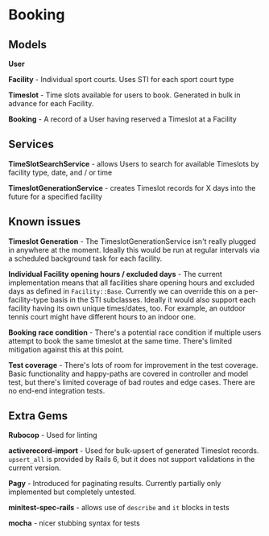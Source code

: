 # Booking

## Models

**User**

**Facility** - Individual sport courts. Uses STI for each sport court type

**Timeslot** - Time slots available for users to book. Generated in bulk in advance for each Facility. 

**Booking** - A record of a User having reserved a Timeslot at a Facility

## Services

**TimeSlotSearchService** - allows Users to search for available Timeslots by facility type, date, and / or time

**TimeslotGenerationService** - creates Timeslot records for X days into the future for a specified facility


## Known issues

**Timeslot Generation** - The TimeslotGenerationService isn't really plugged in anywhere at the moment. Ideally this would be run at regular intervals via a scheduled background task for each facility.

**Individual Facility opening hours / excluded days** - The current implementation means that all facilities share opening hours and excluded days as defined in `Facility::Base`. Currently we can override this on a per-facility-type basis in the STI subclasses. Ideally it would also support each facility having its own unique times/dates, too. For example, an outdoor tennis court might have different hours to an indoor one.

**Booking race condition** - There's a potential race condition if multiple users attempt to book the same timeslot at the same time. There's limited mitigation against this at this point.

**Test coverage** - There's lots of room for improvement in the test coverage. Basic functionality and happy-paths are covered in controller and model test, but there's limited coverage of bad routes and edge cases. There are no end-end integration tests.


## Extra Gems

**Rubocop** - Used for linting

**activerecord-import** - Used for bulk-upsert of generated Timeslot records. `upsert_all` is provided by Rails 6, but it does not support validations in the current version.

**Pagy** - Introduced for paginating results. Currently partially only implemented but completely untested.

**minitest-spec-rails** - allows use of `describe` and `it` blocks in tests

**mocha** - nicer stubbing syntax for tests
